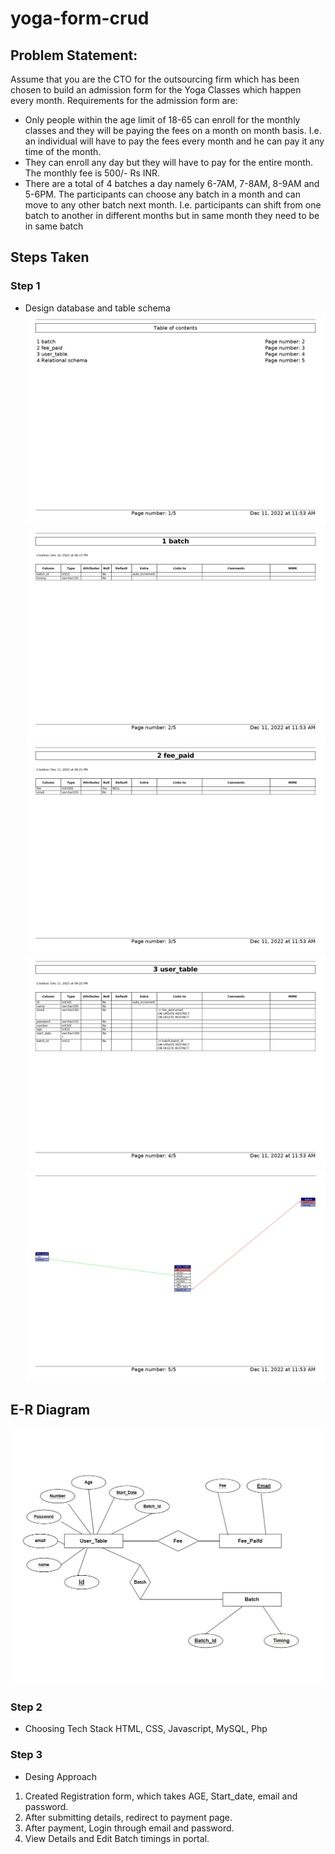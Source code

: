 # yoga-form-crud
## Problem Statement:
Assume that you are the CTO for the outsourcing firm which has been chosen to build an
admission form for the Yoga Classes which happen every month.
Requirements for the admission form are:
- Only people within the age limit of 18-65 can enroll for the monthly classes and they will
be paying the fees on a month on month basis. I.e. an individual will have to pay the fees
every month and he can pay it any time of the month.
- They can enroll any day but they will have to pay for the entire month. The monthly fee is
500/- Rs INR.
- There are a total of 4 batches a day namely 6-7AM, 7-8AM, 8-9AM and 5-6PM. The
participants can choose any batch in a month and can move to any other batch next
month. I.e. participants can shift from one batch to another in different months but in
same month they need to be in same batch

## Steps Taken
### Step 1
- Design database and table schema
![](https://github.com/akshatprogrammer/yoga-form-crud/blob/master/images/yoga_firm_schema_page-0001.jpg)
![](https://github.com/akshatprogrammer/yoga-form-crud/blob/master/images/yoga_firm_schema_page-0002.jpg)
![](https://github.com/akshatprogrammer/yoga-form-crud/blob/master/images/yoga_firm_schema_page-0003.jpg)
![](https://github.com/akshatprogrammer/yoga-form-crud/blob/master/images/yoga_firm_schema_page-0004.jpg)
![](https://github.com/akshatprogrammer/yoga-form-crud/blob/master/images/yoga_firm_schema_page-0005.jpg)

## E-R Diagram
![](https://github.com/akshatprogrammer/yoga-form-crud/blob/master/images/er.jpg)
### Step 2
- Choosing Tech Stack
HTML, CSS, Javascript, MySQL, Php

### Step 3
- Desing Approach
1. Created Registration form, which takes AGE, Start_date, email and password.
2. After submitting details, redirect to payment page.
3. After payment, Login through email and password.
4. View Details and Edit Batch timings in portal.

